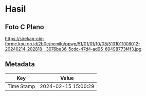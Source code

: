 # Hasil

## Foto C Plano

https://sirekap-obj-formc.kpu.go.id/2b0e/pemilu/ppwp/51/01/01/10/08/5101011008012-20240214-202818--3076be36-5cdc-47d4-ad95-60498773f4f3.jpg


## Metadata

| Key        | Value               |
| ---------- | ------------------- |
| Time Stamp | 2024-02-15 15:00:29 |



